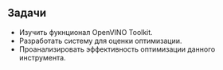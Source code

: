 ## Задачи

- Изучить фукнционал OpenVINO Toolkit.
- Разработать систему для оценки оптимизации.
- Проанализировать эффективность оптимизации данного инструмента.